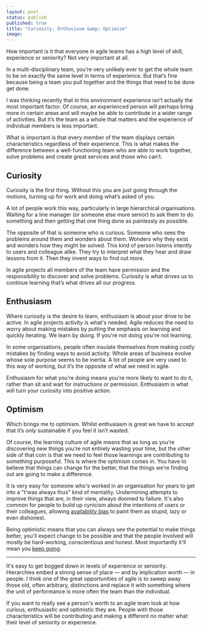 ```yaml
---
layout: post
status: publish
published: true
title: "Curiosity, Enthusiasm &amp; Optimism"
image:
---
```

<p class="standfirst">How important is it that everyone in agile teams has a high level of skill, experience or seniority? Not very important at all.</p>

In a multi-disciplinary team, you’re very unlikely ever to get the whole team to be on exactly the same level in terms of experience. But that’s fine because being a team you pull together and the things that need to be done get done.

I was thinking recently that in this environment experience isn’t actually the most important factor. Of course, an experienced person will perhaps bring more in certain areas and will maybe be able to contribute in a wider range of activities. But it’s the team as a whole that matters and the experience of individual members is less important.

What is important is that every member of the team displays certain characteristics regardless of their experience. This is what makes the difference between a well-functioning team who are able to work together, solve problems and create great services and those who can’t.

## Curiosity

Curiosity is the first thing. Without this you are just going through the motions, turning up for work and doing what’s asked of you.

A lot of people work this way, particularly in large hierarchical organisations. Waiting for a line manager (or someone else more senior) to ask them to do something and then getting that one thing done as painlessly as possible.

The opposite of that is someone who is curious. Someone who sees the problems around them and wonders about them. Wonders why they exist and wonders how they might be solved. This kind of person listens intently to users and colleague alike. They try to interpret what they hear and draw lessons from it. Then they invent ways to find out more.

In agile projects all members of the team have permission and the responsibility to discover and solve problems. Curiosity is what drives us to continue learning that&rsquo;s what drives all our progress.

## Enthusiasm

Where curiosity is the desire to learn, enthusiasm is about your drive to be active. In agile projects activity is what's needed. Agile reduces the need to worry about making mistakes by putting the emphasis on learning and quickly iterating. We learn by doing. If you're not doing you're not learning.

In some organisations, people often insulate themselves from making costly mistakes by finding ways to avoid activity. Whole areas of business evolve whose sole purpose seems to be inertia. A lot of people are very used to this way of working, but it’s the opposite of what we need in agile.

Enthusiasm for what you’re doing means you're more likely to want to do it, rather than sit and wait for instructions or permission. Enthusiasm is what will turn your curiosity into positive action.

## Optimism

Which brings me to optimism. Whilst enthusiasm is great we have to accept that it’s only sustainable if you feel it isn’t wasted.

Of course, the learning culture of agile means that as long as you’re discovering new things you’re not entirely wasting your time, but the other side of that coin is that we need to feel those learnings are contributing to something purposeful. This is where the optimism comes in. You have to believe that things can change for the better, that the things we’re finding out are going to make a difference.

It is very easy for someone who's worked in an organisation for years to get into a "t'was always thus" kind of mentality. Undermining attempts to improve things that are, in their view, always doomed to failure. It's also common for people to build up cynicism about the intentions of users or their colleagues, allowing [availability bias](https://en.wikipedia.org/wiki/Availability_heuristic) to paint them as stupid, lazy or even dishonest.

Being optimistic means that you can always see the potential to make things better, you'll expect change to be possible and that the people involved will mostly be hard-working, conscientious and honest. Most importantly it'll mean you [keep going](https://twitter.com/BenHolliday/status/677525549498155008).

<hr class="break" />

It's easy to get bogged down in levels of experience or seniority. Hierarchies embed a strong sense of place &mdash; and by implication worth &mdash; in people. I think one of the great opportunities of agile is to sweep away those old, often arbitrary, distinctions and replace it with something where the unit of performance is more often the team than the individual.

If you want to really see a person's worth to an agile team look at how curious, enthusiastic and optimistic they are. People with those characteristics will be contributing and making a different no matter what their level of seniority or experience.
